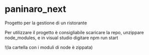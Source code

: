 # paninaro_next
Progetto per la gestione di un ristorante

Per utilizzare il progetto è consigliabile scaricare la repo, unzippare node_modules, e in visual studio digitare npm run start

!(la cartella con i moduli di node è zippata)

